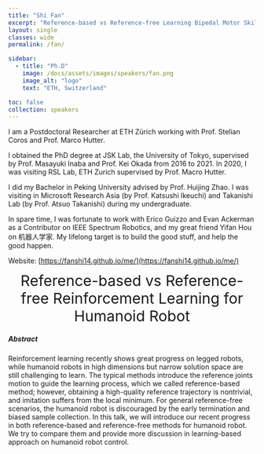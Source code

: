 ```yaml
---
title: "Shi Fan"
excerpt: "Reference-based vs Reference-free Learning Bipedal Motor Skills via Assistive Force Curricula"
layout: single 
classes: wide
permalink: /fan/

sidebar:
  - title: "Ph.D"
    image: /docs/assets/images/speakers/fan.png
    image_alt: "logo"
    text: "ETH, Switzerland"

toc: false 
collection: speakers
---
```


I am a Postdoctoral Researcher at ETH Zürich working with Prof. Stelian Coros and Prof. Marco Hutter.

I obtained the PhD degree at JSK Lab, the University of Tokyo, supervised by Prof. Masayuki Inaba and Prof. Kei Okada from 2016 to 2021. In 2020, I was visiting RSL Lab, ETH Zurich supervised by Prof. Macro Hutter.

I did my Bachelor in Peking University advised by Prof. Huijing Zhao. I was visiting in Microsoft Research Asia (by Prof. Katsushi Ikeuchi) and Takanishi Lab (by Prof. Atsuo Takanishi) during my undergraduate.

In spare time, I was fortunate to work with Erico Guizzo and Evan Ackerman as a Contributor on IEEE Spectrum Robotics, and my great friend Yifan Hou on 机器人学家. My lifelong target is to build the good stuff, and help the good happen.



Website: [https://fanshi14.github.io/me/](https://fanshi14.github.io/me/) 

<center style="font-size:30px">
Reference-based vs Reference-free Reinforcement Learning for Humanoid Robot
</center>



##### Abstract



Reinforcement learning recently shows great progress on legged robots, while humanoid robots in high dimensions but narrow solution space are still challenging to learn. The typical methods introduce the reference joints motion to guide the learning process, which we called reference-based method; however, obtaining a high-quality reference trajectory is nontrivial, and imitation suffers from the local minimum. For general reference-free scenarios, the humanoid robot is discouraged by the early termination and biased sample collection. In this talk, we will introduce our recent progress in both reference-based and reference-free methods for humanoid robot. We try to compare them and provide more discussion in learning-based approach on humanoid robot control.








